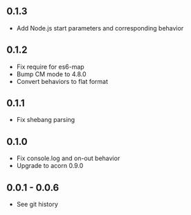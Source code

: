 ## 0.1.3

* Add Node.js start parameters and corresponding behavior

## 0.1.2

* Fix require for es6-map
* Bump CM mode to 4.8.0
* Convert behaviors to flat format

## 0.1.1
* Fix shebang parsing

## 0.1.0
* Fix console.log and on-out behavior
* Upgrade to acorn 0.9.0

## 0.0.1 - 0.0.6
* See git history
